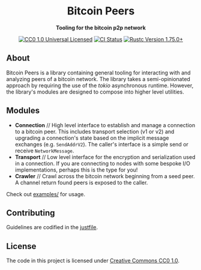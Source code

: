 <div align="center">
  <h1>Bitcoin Peers</h1>
  <p>
    <strong>Tooling for the bitcoin p2p network</strong>
  </p>

  <p>
    <a href="https://github.com/nyonson/bitcoin-peers/blob/master/LICENSE"><img alt="CC0 1.0 Universal Licensed" src="https://img.shields.io/badge/license-CC0--1.0-blue.svg"/></a>
    <a href="https://github.com/nyonson/bitcoin-peers/actions?query=workflow%3ACI"><img alt="CI Status" src="https://github.com/nyonson/bitcoin-peers/actions/workflows/ci.yml/badge.svg"/></a>
    <a href="https://blog.rust-lang.org/2023/12/28/Rust-1.75.0/"><img alt="Rustc Version 1.75.0+" src="https://img.shields.io/badge/rustc-1.75.0%2B-lightgrey.svg"/></a>
  </p>
</div>

## About

Bitcoin Peers is a library containing general tooling for interacting with and analyzing peers of a bitcoin network. The library takes a semi-opinionated approach by requiring the use of the *tokio* asynchronous runtime. However, the library's modules are designed to compose into higher level utilities.

## Modules

* **Connection** // High level interface to establish and manage a connection to a bitcoin peer. This includes transport selection (v1 or v2) and upgrading a connection's state based on the implicit message exchanges (e.g. `SendAddrV2`). The caller's interface is a simple send or receive `NetworkMessage`.
* **Transport** // Low level interface for the encryption and serialization used in a connection. If you are connecting to nodes with some bespoke I/O implementations, perhaps this is the type for you!
* **Crawler** // Crawl across the bitcoin network beginning from a seed peer. A channel return found peers is exposed to the caller.

Check out [examples/](examples) for usage.

## Contributing

Guidelines are codified in the [justfile](justfile).

## License

The code in this project is licensed under [Creative Commons CC0 1.0](LICENSE).
